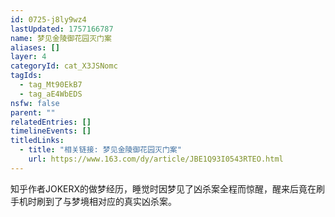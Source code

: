 ```yaml
---
id: 0725-j8ly9wz4
lastUpdated: 1757166787
name: 梦见金陵御花园灭门案
aliases: []
layer: 4
categoryId: cat_X3JSNomc
tagIds:
  - tag_Mt90EkB7
  - tag_aE4WbEDS
nsfw: false
parent: ""
relatedEntries: []
timelineEvents: []
titledLinks:
  - title: "相关链接: 梦见金陵御花园灭门案"
    url: https://www.163.com/dy/article/JBE1Q93I0543RTEO.html
---
```


知乎作者JOKERX的做梦经历，睡觉时因梦见了凶杀案全程而惊醒，醒来后竟在刷手机时刷到了与梦境相对应的真实凶杀案。